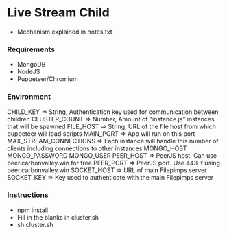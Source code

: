 # Live Stream Child

- Mechanism explained in notes.txt

### Requirements

- MongoDB
- NodeJS
- Puppeteer/Chromium

### Environment

CHILD_KEY => String, Authentication key used for communication between children
CLUSTER_COUNT => Number, Amount of "instance.js" instances that will be spawned
FILE_HOST => String, URL of the file host from which puppeteer will load scripts
MAIN_PORT => App will run on this port
MAX_STREAM_CONNECTIONS => Each instance will handle this number of clients including connections to other instances
MONGO_HOST
MONGO_PASSWORD
MONGO_USER
PEER_HOST => PeerJS host. Can use peer.carbonvalley.win for free
PEER_PORT => PeerJS port. Use 443 if using peer.carbonvalley.win
SOCKET_HOST => URL of main Filepimps server
SOCKET_KEY => Key used to authenticate with the main Filepimps server

### Instructions

- npm install
- Fill in the blanks in cluster.sh
- sh.cluster.sh
